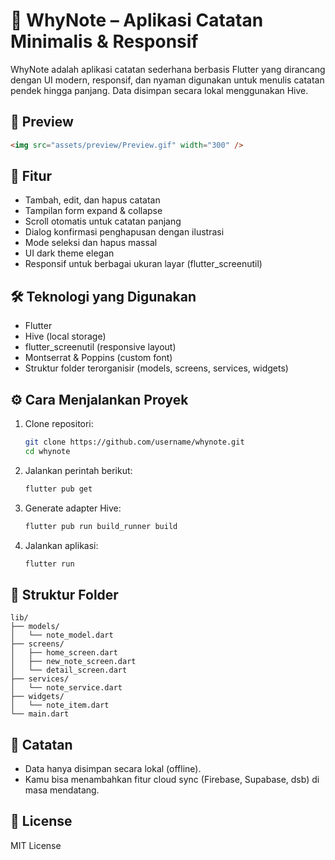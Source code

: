 # 📝 WhyNote – Aplikasi Catatan Minimalis & Responsif

WhyNote adalah aplikasi catatan sederhana berbasis Flutter yang dirancang dengan UI modern, responsif, dan nyaman digunakan untuk menulis catatan pendek hingga panjang. Data disimpan secara lokal menggunakan Hive.

## 📸 Preview

```md
<img src="assets/preview/Preview.gif" width="300" />
```

## 🚀 Fitur

- Tambah, edit, dan hapus catatan
- Tampilan form expand & collapse
- Scroll otomatis untuk catatan panjang
- Dialog konfirmasi penghapusan dengan ilustrasi
- Mode seleksi dan hapus massal
- UI dark theme elegan
- Responsif untuk berbagai ukuran layar (flutter_screenutil)

## 🛠️ Teknologi yang Digunakan

- Flutter
- Hive (local storage)
- flutter_screenutil (responsive layout)
- Montserrat & Poppins (custom font)
- Struktur folder terorganisir (models, screens, services, widgets)

## ⚙️ Cara Menjalankan Proyek

1. Clone repositori:

   ```bash
   git clone https://github.com/username/whynote.git
   cd whynote
   ```

2. Jalankan perintah berikut:

   ```bash
   flutter pub get
   ```

3. Generate adapter Hive:

   ```bash
   flutter pub run build_runner build
   ```

4. Jalankan aplikasi:
   ```bash
   flutter run
   ```

## 📁 Struktur Folder

```
lib/
├── models/
│   └── note_model.dart
├── screens/
│   ├── home_screen.dart
│   ├── new_note_screen.dart
│   └── detail_screen.dart
├── services/
│   └── note_service.dart
├── widgets/
│   └── note_item.dart
└── main.dart
```

## 📝 Catatan

- Data hanya disimpan secara lokal (offline).
- Kamu bisa menambahkan fitur cloud sync (Firebase, Supabase, dsb) di masa mendatang.

## 📄 License

MIT License

